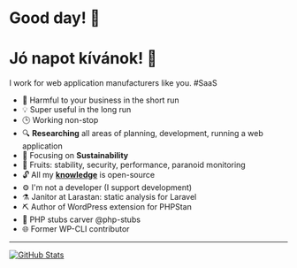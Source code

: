 # Good day! 👋

# Jó napot kívánok! 👋

I work for web application manufacturers like you. #SaaS

- 👹 Harmful to your business in the short run
- 💡 Super useful in the long run
- 🕒 Working non-stop
- 🔍 **Researching** all areas of planning, development, running a web application
- 🎯 Focusing on **Sustainability**
- 🍇 Fruits: stability, security, performance, paranoid monitoring
- 🔓 All my [**knowledge**](https://github.com/szepeviktor/debian-server-tools#readme) is open-source
- ⚙️ I'm not a developer (I support development)
- ⚗️ Janitor at Larastan: static analysis for Laravel
- ⛏️ Author of WordPress extension for PHPStan
- 🌳 PHP stubs carver @php-stubs
- 🌐 Former WP-CLI contributor

---

[![GitHub Stats](https://github-readme-stats.vercel.app/api?username=szepeviktor)](https://github.com/pulls?q=author%3Aszepeviktor+sort%3Aupdated-desc)
